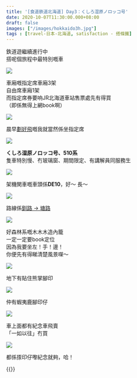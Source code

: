 ```yaml
---
title: '[食道鉄道北海道] Day3：くしろ湿原ノロッコ号'
date: 2020-10-07T11:30:00.000+08:00
draft: false
images: ["/images/hokkaido3h.jpg"]
tags : [travel-日本-北海道, satisfaction - 搭條鐵]
---
```


鉄道遊繼續進行中  
搭呢個旅程中最特別嘅車  

![](/images/hokkaido3h1.jpg)

車廂嘅指定席車廂3架  
自由席車廂1架  
而指定席券要响JR北海道車站售票處先有得買  
（即係無得上網book啊）  

![](/images/hokkaido3h2.jpg)

晨早[劃好飛](https://hidie.net/hokkaido1a/)嘅我就當然係坐指定席  

![](/images/hokkaido3h.jpg)

**くしろ湿原ノロッコ号、510系**  
隻車特別慢、冇玻璃窗、期間限定、有講解員同服務生  

![](/images/hokkaido3h3.jpg)

架機関車嘅車頭係**DE10**，好～ 長～  

![](/images/hokkaido3h4.jpg)

路線係[釧路 → 塘路](https://hidie.net/hokkaido3j/)

![](/images/hokkaido3h5.jpg)

好森林系嘅木木木造內籠  
一定一定要book定位  
因為我要坐左！手！邊！  
你便先有得睇清楚風景㗎～  

![](/images/hokkaido3h6.jpg)

地下有貼住熊掌腳印  

![](/images/hokkaido3h7.jpg)

仲有蝦夷鹿腳印仔  

![](/images/hokkaido3h8.jpg)

車上面都有紀念車飛賣  
「一如以往」冇買  

![](/images/hokkaido3h9.jpg)

都係揼印仔嚟紀念就夠，哈！
  
  
  
{{<hokkaido>}}
